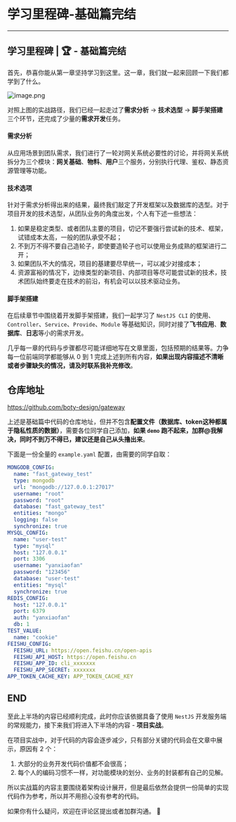 
#  学习里程碑-基础篇完结
---

## 学习里程碑 | 🏆 - 基础篇完结

首先，恭喜你能从第一章坚持学习到这里。这一章，我们就一起来回顾一下我们都学到了什么。

![image.png](https://p9-juejin.byteimg.com/tos-cn-i-k3u1fbpfcp/437c5900fd524160bc6cf673bcb4396c~tplv-k3u1fbpfcp-watermark.image?)

对照上图的实战路径，我们已经一起走过了**需求分析** \-> **技术选型** \-> **脚手架搭建**三个环节，还完成了少量的**需求开发**任务。

#### 需求分析

从应用场景到团队需求，我们进行了一轮对网关系统必要性的讨论，并将网关系统拆分为三个模块：**网关基础**、**物料**、**用户**三个服务，分别执行代理、鉴权、静态资源管理等功能。

#### 技术选项

针对于需求分析得出来的结果，最终我们敲定了开发框架以及数据库的选型。对于项目开发的技术选型，从团队业务的角度出发，个人有下述一些想法：

1.  如果是稳定类型、或者团队主要的项目，切记不要强行尝试新的技术、框架，试错成本太高，一般的团队承受不起；
2.  不到万不得不要自己造轮子，即使要造轮子也可以使用业务成熟的框架进行二开；
3.  如果团队不大的情况，项目的基建要尽早统一，可以减少对接成本；
4.  资源富裕的情况下，边缘类型的新项目、内部项目等尽可能尝试新的技术，技术团队始终要走在技术的前沿，有机会可以以技术驱动业务。

#### 脚手架搭建

在后续章节中围绕着开发脚手架搭建，我们一起学习了 `NestJS CLI` 的使用、`Controller`、`Service`、`Provide`、`Module` 等基础知识，同时对接了**飞书应用**、**数据库**、**日志**等小的需求开发。

几乎每一章的代码与步骤都尽可能详细地写在文章里面，包括预期的结果等。力争每一位前端同学都能够从 0 到 1 完成上述到所有内容，**如果出现内容描述不清晰或者步骤缺失的情况，请及时联系我补充修改**。

## 仓库地址

<https://github.com/boty-design/gateway>

上述是基础篇中代码的仓库地址，但并不包含**配置文件（数据库、token这种都属于隐私性质的数据）**，需要各位同学自己添加，**如果 `demo` 跑不起来，加群\@我解决，同时不到万不得已，建议还是自己从头撸出来**。

下面是一份全量的 `example.yaml` 配置，由需要的同学自取：

```yaml
MONGODB_CONFIG:
  name: "fast_gateway_test"
  type: mongodb
  url: "mongodb://127.0.0.1:27017"
  username: "root"
  password: "root"
  database: "fast_gateway_test"
  entities: "mongo"
  logging: false
  synchronize: true
MYSQL_CONFIG:
  name: "user-test"
  type: "mysql"
  host: "127.0.0.1"
  port: 3306
  username: "yanxiaofan"
  password: "123456"
  database: "user-test"
  entities: "mysql"
  synchronize: true
REDIS_CONFIG:
  host: "127.0.0.1"
  port: 6379
  auth: "yanxiaofan"
  db: 1
TEST_VALUE:
  name: "cookie"
FEISHU_CONFIG:
  FEISHU_URL: https://open.feishu.cn/open-apis
  FEISHU_API_HOST: https://open.feishu.cn
  FEISHU_APP_ID: cli_xxxxxxx
  FEISHU_APP_SECRET: xxxxxxx
APP_TOKEN_CACHE_KEY: APP_TOKEN_CACHE_KEY
```

## END

至此上半场的内容已经顺利完成，此时你应该依据具备了使用 `NestJS` 开发服务端的常规能力，接下来我们将进入下半场的内容 \- **项目实战**。

在项目实战中，对于代码的内容会逐步减少，只有部分关键的代码会在文章中展示，原因有 2 个：

1.  大部分的业务开发代码价值都不会很高；
2.  每个人的编码习惯不一样，对功能模块的划分、业务的封装都有自己的见解。

所以实战篇的内容主要围绕着架构设计展开，但是最后依然会提供一份简单的实现代码作为参考，所以并不用担心没有参考的代码。

如果你有什么疑问，欢迎在评论区提出或者加群沟通。 👏
    
